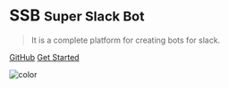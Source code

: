 # SSB <small>**Super Slack Bot**</small>

>  It is a complete platform for creating bots for slack.

<!-- - Fault-tolerant data structures -->
<!-- - Json notation -->
<!-- - 120k records or 80k complicated queries per second with confidence. -->

[GitHub](https://github.com/agoalofalife/ssb)
[Get Started](#)

<!-- background image -->
<!-- ![](http://golang.org/doc/gopher/frontpage.png) -->

<!-- background color -->
![color](#FFFFFF)
